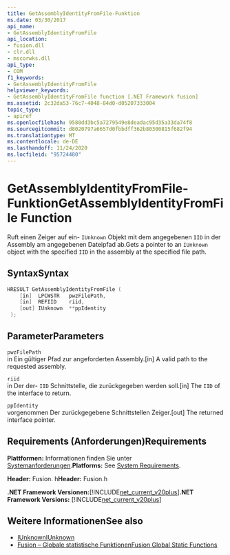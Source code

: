 ```yaml
---
title: GetAssemblyIdentityFromFile-Funktion
ms.date: 03/30/2017
api_name:
- GetAssemblyIdentityFromFile
api_location:
- fusion.dll
- clr.dll
- mscorwks.dll
api_type:
- COM
f1_keywords:
- GetAssemblyIdentityFromFile
helpviewer_keywords:
- GetAssemblyIdentityFromFile function [.NET Framework fusion]
ms.assetid: 2c32da53-76c7-4048-84d0-d05207333004
topic_type:
- apiref
ms.openlocfilehash: 9580dd3bc5a7279549e8deadac95d35a33da74f8
ms.sourcegitcommit: d8020797a6657d0fbbdff362b80300815f682f94
ms.translationtype: MT
ms.contentlocale: de-DE
ms.lasthandoff: 11/24/2020
ms.locfileid: "95724480"
---
```

# <a name="getassemblyidentityfromfile-function"></a><span data-ttu-id="fe5f3-102">GetAssemblyIdentityFromFile-Funktion</span><span class="sxs-lookup"><span data-stu-id="fe5f3-102">GetAssemblyIdentityFromFile Function</span></span>

<span data-ttu-id="fe5f3-103">Ruft einen Zeiger auf ein- `IUnknown` Objekt mit dem angegebenen `IID` in der Assembly am angegebenen Dateipfad ab.</span><span class="sxs-lookup"><span data-stu-id="fe5f3-103">Gets a pointer to an `IUnknown` object with the specified `IID` in the assembly at the specified file path.</span></span>  
  
## <a name="syntax"></a><span data-ttu-id="fe5f3-104">Syntax</span><span class="sxs-lookup"><span data-stu-id="fe5f3-104">Syntax</span></span>  
  
```cpp  
HRESULT GetAssemblyIdentityFromFile (  
    [in]  LPCWSTR   pwzFilePath,  
    [in]  REFIID    riid,  
    [out] IUnknown  **ppIdentity  
 );  
```  
  
## <a name="parameters"></a><span data-ttu-id="fe5f3-105">Parameter</span><span class="sxs-lookup"><span data-stu-id="fe5f3-105">Parameters</span></span>  

 `pwzFilePath`  
 <span data-ttu-id="fe5f3-106">in Ein gültiger Pfad zur angeforderten Assembly.</span><span class="sxs-lookup"><span data-stu-id="fe5f3-106">[in] A valid path to the requested assembly.</span></span>  
  
 `riid`  
 <span data-ttu-id="fe5f3-107">in Der der- `IID` Schnittstelle, die zurückgegeben werden soll.</span><span class="sxs-lookup"><span data-stu-id="fe5f3-107">[in] The `IID` of the interface to return.</span></span>  
  
 `ppIdentity`  
 <span data-ttu-id="fe5f3-108">vorgenommen Der zurückgegebene Schnittstellen Zeiger.</span><span class="sxs-lookup"><span data-stu-id="fe5f3-108">[out] The returned interface pointer.</span></span>  
  
## <a name="requirements"></a><span data-ttu-id="fe5f3-109">Requirements (Anforderungen)</span><span class="sxs-lookup"><span data-stu-id="fe5f3-109">Requirements</span></span>  

 <span data-ttu-id="fe5f3-110">**Plattformen:** Informationen finden Sie unter [Systemanforderungen](../../get-started/system-requirements.md).</span><span class="sxs-lookup"><span data-stu-id="fe5f3-110">**Platforms:** See [System Requirements](../../get-started/system-requirements.md).</span></span>  
  
 <span data-ttu-id="fe5f3-111">**Header:** Fusion. h</span><span class="sxs-lookup"><span data-stu-id="fe5f3-111">**Header:** Fusion.h</span></span>  
  
 <span data-ttu-id="fe5f3-112">**.NET Framework Versionen:**[!INCLUDE[net_current_v20plus](../../../../includes/net-current-v20plus-md.md)]</span><span class="sxs-lookup"><span data-stu-id="fe5f3-112">**.NET Framework Versions:** [!INCLUDE[net_current_v20plus](../../../../includes/net-current-v20plus-md.md)]</span></span>  
  
## <a name="see-also"></a><span data-ttu-id="fe5f3-113">Weitere Informationen</span><span class="sxs-lookup"><span data-stu-id="fe5f3-113">See also</span></span>

- [<span data-ttu-id="fe5f3-114">IUnknown</span><span class="sxs-lookup"><span data-stu-id="fe5f3-114">IUnknown</span></span>](/cpp/atl/iunknown)
- [<span data-ttu-id="fe5f3-115">Fusion – Globale statistische Funktionen</span><span class="sxs-lookup"><span data-stu-id="fe5f3-115">Fusion Global Static Functions</span></span>](fusion-global-static-functions.md)
